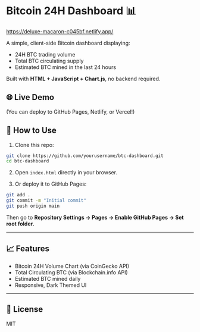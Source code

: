 # Bitcoin 24H Dashboard 📊

https://deluxe-macaron-c045bf.netlify.app/

A simple, client-side Bitcoin dashboard displaying:

- 24H BTC trading volume
- Total BTC circulating supply
- Estimated BTC mined in the last 24 hours

Built with **HTML + JavaScript + Chart.js**, no backend required.

## 🌐 Live Demo

(You can deploy to GitHub Pages, Netlify, or Vercel!)

## 🚀 How to Use

1. Clone this repo:

```bash
git clone https://github.com/yourusername/btc-dashboard.git
cd btc-dashboard
```

2. Open `index.html` directly in your browser.

3. Or deploy it to GitHub Pages:

```bash
git add .
git commit -m "Initial commit"
git push origin main
```

Then go to **Repository Settings → Pages → Enable GitHub Pages → Set root folder.**

---

## 📈 Features

- Bitcoin 24H Volume Chart (via CoinGecko API)
- Total Circulating BTC (via Blockchain.info API)
- Estimated BTC mined daily
- Responsive, Dark Themed UI

---

## 📄 License

MIT
